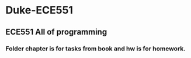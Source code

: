 # Duke-ECE551
## ECE551 All of programming
### Folder chapter is for tasks from book and hw is for homework.
